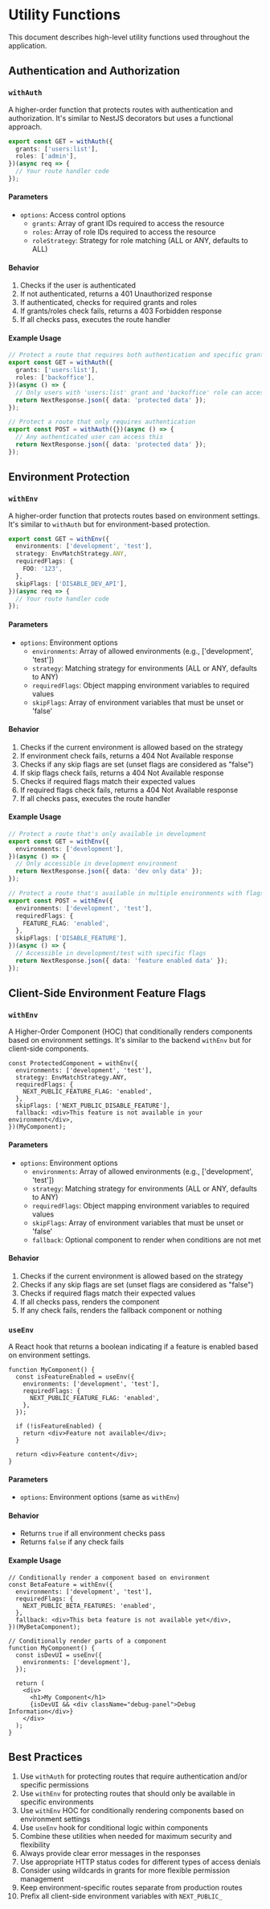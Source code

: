 # Utility Functions

This document describes high-level utility functions used throughout the application.

## Authentication and Authorization

### `withAuth`

A higher-order function that protects routes with authentication and authorization. It's similar to NestJS decorators but uses a functional approach.

```typescript
export const GET = withAuth({
  grants: ['users:list'],
  roles: ['admin'],
})(async req => {
  // Your route handler code
});
```

#### Parameters

- `options`: Access control options
  - `grants`: Array of grant IDs required to access the resource
  - `roles`: Array of role IDs required to access the resource
  - `roleStrategy`: Strategy for role matching (ALL or ANY, defaults to ALL)

#### Behavior

1. Checks if the user is authenticated
2. If not authenticated, returns a 401 Unauthorized response
3. If authenticated, checks for required grants and roles
4. If grants/roles check fails, returns a 403 Forbidden response
5. If all checks pass, executes the route handler

#### Example Usage

```typescript
// Protect a route that requires both authentication and specific grants
export const GET = withAuth({
  grants: ['users:list'],
  roles: ['backoffice'],
})(async () => {
  // Only users with 'users:list' grant and 'backoffice' role can access this
  return NextResponse.json({ data: 'protected data' });
});

// Protect a route that only requires authentication
export const POST = withAuth({})(async () => {
  // Any authenticated user can access this
  return NextResponse.json({ data: 'protected data' });
});
```

## Environment Protection

### `withEnv`

A higher-order function that protects routes based on environment settings. It's similar to `withAuth` but for environment-based protection.

```typescript
export const GET = withEnv({
  environments: ['development', 'test'],
  strategy: EnvMatchStrategy.ANY,
  requiredFlags: {
    FOO: '123',
  },
  skipFlags: ['DISABLE_DEV_API'],
})(async req => {
  // Your route handler code
});
```

#### Parameters

- `options`: Environment options
  - `environments`: Array of allowed environments (e.g., ['development', 'test'])
  - `strategy`: Matching strategy for environments (ALL or ANY, defaults to ANY)
  - `requiredFlags`: Object mapping environment variables to required values
  - `skipFlags`: Array of environment variables that must be unset or 'false'

#### Behavior

1. Checks if the current environment is allowed based on the strategy
2. If environment check fails, returns a 404 Not Available response
3. Checks if any skip flags are set (unset flags are considered as "false")
4. If skip flags check fails, returns a 404 Not Available response
5. Checks if required flags match their expected values
6. If required flags check fails, returns a 404 Not Available response
7. If all checks pass, executes the route handler

#### Example Usage

```typescript
// Protect a route that's only available in development
export const GET = withEnv({
  environments: ['development'],
})(async () => {
  // Only accessible in development environment
  return NextResponse.json({ data: 'dev only data' });
});

// Protect a route that's available in multiple environments with flags
export const POST = withEnv({
  environments: ['development', 'test'],
  requiredFlags: {
    FEATURE_FLAG: 'enabled',
  },
  skipFlags: ['DISABLE_FEATURE'],
})(async () => {
  // Accessible in development/test with specific flags
  return NextResponse.json({ data: 'feature enabled data' });
});
```

## Client-Side Environment Feature Flags

### `withEnv`

A Higher-Order Component (HOC) that conditionally renders components based on environment settings. It's similar to the backend `withEnv` but for client-side components.

```tsx
const ProtectedComponent = withEnv({
  environments: ['development', 'test'],
  strategy: EnvMatchStrategy.ANY,
  requiredFlags: {
    NEXT_PUBLIC_FEATURE_FLAG: 'enabled',
  },
  skipFlags: ['NEXT_PUBLIC_DISABLE_FEATURE'],
  fallback: <div>This feature is not available in your environment</div>,
})(MyComponent);
```

#### Parameters

- `options`: Environment options
  - `environments`: Array of allowed environments (e.g., ['development', 'test'])
  - `strategy`: Matching strategy for environments (ALL or ANY, defaults to ANY)
  - `requiredFlags`: Object mapping environment variables to required values
  - `skipFlags`: Array of environment variables that must be unset or 'false'
  - `fallback`: Optional component to render when conditions are not met

#### Behavior

1. Checks if the current environment is allowed based on the strategy
2. Checks if any skip flags are set (unset flags are considered as "false")
3. Checks if required flags match their expected values
4. If all checks pass, renders the component
5. If any check fails, renders the fallback component or nothing

### `useEnv`

A React hook that returns a boolean indicating if a feature is enabled based on environment settings.

```tsx
function MyComponent() {
  const isFeatureEnabled = useEnv({
    environments: ['development', 'test'],
    requiredFlags: {
      NEXT_PUBLIC_FEATURE_FLAG: 'enabled',
    },
  });

  if (!isFeatureEnabled) {
    return <div>Feature not available</div>;
  }

  return <div>Feature content</div>;
}
```

#### Parameters

- `options`: Environment options (same as `withEnv`)

#### Behavior

- Returns `true` if all environment checks pass
- Returns `false` if any check fails

#### Example Usage

```tsx
// Conditionally render a component based on environment
const BetaFeature = withEnv({
  environments: ['development', 'test'],
  requiredFlags: {
    NEXT_PUBLIC_BETA_FEATURES: 'enabled',
  },
  fallback: <div>This beta feature is not available yet</div>,
})(MyBetaComponent);

// Conditionally render parts of a component
function MyComponent() {
  const isDevUI = useEnv({
    environments: ['development'],
  });

  return (
    <div>
      <h1>My Component</h1>
      {isDevUI && <div className="debug-panel">Debug Information</div>}
    </div>
  );
}
```

## Best Practices

1. Use `withAuth` for protecting routes that require authentication and/or specific permissions
2. Use `withEnv` for protecting routes that should only be available in specific environments
3. Use `withEnv` HOC for conditionally rendering components based on environment settings
4. Use `useEnv` hook for conditional logic within components
5. Combine these utilities when needed for maximum security and flexibility
6. Always provide clear error messages in the responses
7. Use appropriate HTTP status codes for different types of access denials
8. Consider using wildcards in grants for more flexible permission management
9. Keep environment-specific routes separate from production routes
10. Prefix all client-side environment variables with `NEXT_PUBLIC_`
